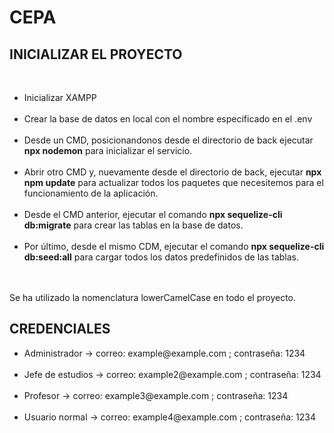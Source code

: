 
# CEPA


<h2>INICIALIZAR EL PROYECTO</h2><br>
<ul>
    <li>Inicializar XAMPP</li><br>
    <li>Crear la base de datos en local con el nombre especificado en el .env</li><br>
    <li>Desde un CMD, posicionandonos desde el directorio de back ejecutar <b>npx nodemon</b> para inicializar el servicio.</li><br>
    <li>Abrir otro CMD y, nuevamente desde el directorio de back, ejecutar <b>npx npm update</b> para actualizar todos los paquetes que necesitemos para el funcionamiento de la aplicación.</li><br>
    <li>Desde el CMD anterior, ejecutar el comando <b>npx sequelize-cli db:migrate</b> para crear las tablas en la base de datos.</li><br>
    <li>Por último, desde el mismo CDM, ejecutar el comando <b>npx sequelize-cli db:seed:all</b> para cargar todos los datos predefinidos de las tablas.</li>
</ul>
<br><br>Se ha utilizado la nomenclatura lowerCamelCase en todo el proyecto.
<h2>CREDENCIALES</h2>
<ul>
<li>Administrador -> correo: example@example.com ; contraseña: 1234</li><br>
<li>Jefe de estudios -> correo: example2@example.com ; contraseña: 1234</li><br>
<li>Profesor -> correo: example3@example.com ; contraseña: 1234</li><br>
<li>Usuario normal -> correo: example4@example.com ; contraseña: 1234</li>

